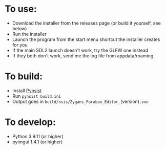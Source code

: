 # To use:
- Download the installer from the releases page (or build it yourself, see below)
- Run the installer
- Launch the program from the start menu shortcut the installer creates for you
- If the main SDL2 launch doesn't work, try the GLFW one instead
- If they both don't work, send me the log file from appdata/roaming
# To build:
- Install [Pynsist](https://pynsist.readthedocs.io/en/latest/index.html)
- Run `pynsist build.ini`
- Output goes in `build/nsis/Zygans_Parabox_Editor_`(version)`.exe`

# To develop:
- Python 3.9.11 (or higher)
- pyimgui 1.4.1 (or higher)
